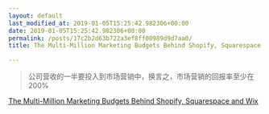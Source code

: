 ```yaml
---
layout: default
last_modified_at: 2019-01-05T15:25:42.982306+00:00
date: 2019-01-05T15:25:42.982306+00:00
permalink: /posts/17c2b2d63b722a3ef8ff00989d9d7aa0/
title: The Multi-Million Marketing Budgets Behind Shopify, Squarespace and Wix

---
```


> 公司营收的一半要投入到市场营销中，换言之，市场营销的回报率至少在200%

[The Multi-Million Marketing Budgets Behind Shopify, Squarespace and Wix](https://www.ostraining.com/blog/general/marketing-saas/)


